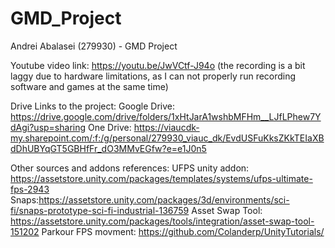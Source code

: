 # GMD_Project
Andrei Abalasei (279930) - GMD Project

Youtube video link: https://youtu.be/JwVCtf-J94o (the recording is a bit laggy due to hardware limitations, as I can not properly run recording software and games at the same time)

Drive Links to the project: Google Drive: https://drive.google.com/drive/folders/1xHtJarA1wshbMFHm__LJfLPhew7YdAgi?usp=sharing
                            One Drive: https://viaucdk-my.sharepoint.com/:f:/g/personal/279930_viauc_dk/EvdUSFuKksZKkTEIaXBdDhUBYqGT5GBHfFr_dO3MMvEGfw?e=e1J0n5
                            
Other sources and addons references: UFPS unity addon: https://assetstore.unity.com/packages/templates/systems/ufps-ultimate-fps-2943
                                     Snaps:https://assetstore.unity.com/packages/3d/environments/sci-fi/snaps-prototype-sci-fi-industrial-136759
                                     Asset Swap Tool: https://assetstore.unity.com/packages/tools/integration/asset-swap-tool-151202
                                     Parkour FPS movment: https://github.com/Colanderp/UnityTutorials/
